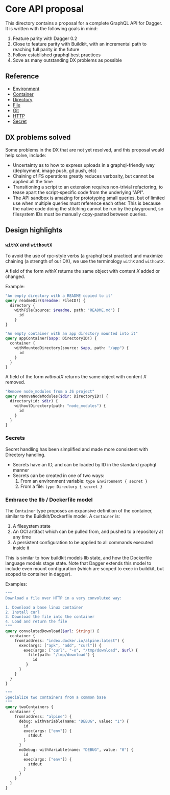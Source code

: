 # Core API proposal

This directory contains a proposal for a complete GraphQL API for Dagger. It is written with the following goals in mind:

1. Feature parity with Dagger 0.2
2. Close to feature parity with Buildkit, with an incremental path to reaching full parity in the future
3. Follow established graphql best practices
4. Sove as many outstanding DX problems as possible

## Reference

- [Environment](host.graphqls)
- [Container](container.graphqls)
- [Directory](directory.graphqls)
- [File](file.graphqls)
- [Git](git.graphqls)
- [HTTP](http.graphqls)
- [Secret](secret.graphqls)

## DX problems solved

Some problems in the DX that are not yet resolved, and this proposal would help solve, include:

- Uncertainty as to how to express uploads in a graphql-friendly way (deployment, image push, git push, etc)
- Chaining of FS operations greatly reduces verbosity, but cannot be applied all the time
- Transitioning a script to an extension requires non-trivial refactoring, to tease apart the script-specific code from the underlying "API".
- The API sandbox is amazing for prototyping small queries, but of limited use when multiple queries must reference each other. This is because the native code doing the stitching cannot be run by the playground, so filesystem IDs must be manually copy-pasted between queries.

## Design highlights

### `withX` and `withoutX`

To avoid the use of rpc-style verbs (a graphql best practice) and maximize chaining (a strength of our DX), we use the terminology `withX` and `withoutX`.

A field of the form _withX_ returns the same object with content _X_ added or changed.

Example:

```graphql
"An empty directory with a README copied to it"
query readmeDir($readme: FileID!) {
  directory {
    withFile(source: $readme, path: "README.md") {
      id
    }
}

"An empty container with an app directory mounted into it"
query appContainer($app: DirectoryID!) {
  container {
    withMountedDirectory(source: $app, path: "/app") {
      id
    }
  }
}
```

A field of the form _withoutX_ returns the same object with content _X_ removed.

```graphql
"Remove node_modules from a JS project"
query removeNodeModules($dir: DirectoryID!) {
  directory(id: $dir) {
    withoutDirectory(path: "node_modules") {
      id
    }
  }
}
```

### Secrets

Secret handling has been simplified and made more consistent with Directory handling.

- Secrets have an ID, and can be loaded by ID in the standard graphql manner
- Secrets can be created in one of two ways:
  1. From an environment variable: `type Environment { secret }`
  2. From a file: `type Directory { secret }`

### Embrace the llb / Dockerfile model

The `Container` type proposes an expansive definition of the container, similar to the Buildkit/Dockerfile model. A `Container` is:

1. A filesystem state
2. An OCI artifact which can be pulled from, and pushed to a repository at any time
3. A persistent configuration to be applied to all commands executed inside it

This is similar to how buildkit models llb state, and how the Dockerfile language models stage state. Note that Dagger extends this model to include even mount configuration (which are scoped to exec in buildkit, but scoped to container in dagger).

Examples:

```graphql
"""
Download a file over HTTP in a very convoluted way:

1. Download a base linux container
2. Install curl
3. Download the file into the container
4. Load and return the file
"""
query convolutedDownload($url: String!) {
  container {
    from(address: "index.docker.io/alpine:latest") {
      exec(args: ["apk", "add", "curl"]) {
        exec(args: ["curl", "-o", "/tmp/download", $url) {
          file(path: "/tmp/download") {
            id
         }
      }
    }
  }
}

"""
Specialize two containers from a common base
"""
query twoContainers {
  container {
    from(address: "alpine") {
      debug: withVariable(name: "DEBUG", value: "1") {
        id
        exec(args: ["env"]) {
          stdout
        }
      }
      noDebug: withVariable(name: "DEBUG", value: "0") {
        id
        exec(args: ["env"]) {
          stdout
        }
      }
    }
  }
}
```

